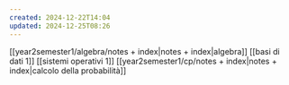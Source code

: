 ```yaml
---
created: 2024-12-22T14:04
updated: 2024-12-25T08:26
---
```

[[year2semester1/algebra/notes + index|notes + index|algebra]]
[[basi di dati 1]]
[[sistemi operativi 1]]
[[year2semester1/cp/notes + index|notes + index|calcolo della probabilità]]